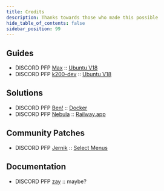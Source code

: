 ```yaml
---
title: Credits
description: Thanks towards those who made this possible
hide_table_of_contents: false
sidebar_position: 99
---
```

## Guides
- DISCORD PFP [Max](https://discord.com/users/678240766790729728) :: [Ubuntu V18](./guides/operating-systems/Linux/ubuntu/ubuntu-18.md)
- DISCORD PFP [k200-dev](https://discord.com/users/899780238920253441) :: [Ubuntu V18](./guides/operating-systems/Linux/ubuntu/ubuntu-18.md)

## Solutions
- DISCORD PFP [Ben!](https://discord.com/users/255834596766253057) :: [Docker](./guides/solutions/bot/docker.md)
- DISCORD PFP [Nebula](https://discord.com/users/524722785302609941) :: [Railway.app](./guides/solutions/both/railway.md)

## Community Patches
- DISCORD PFP [Jernik](https://discord.com/users/100613274353029120) :: [Select Menus](./guides/patch/select-menu.md)

## Documentation
- DISCORD PFP [zay](https://discord.com/users/452793411401940995) :: maybe?
